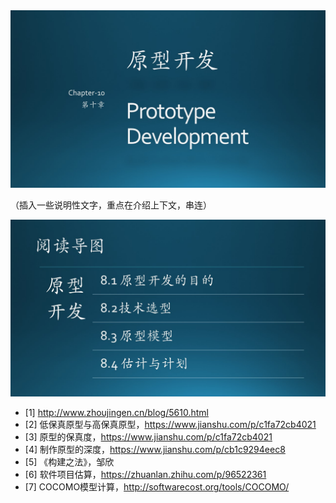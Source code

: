 


<img src="img/Slide1.JPG"/>


（插入一些说明性文字，重点在介绍上下文，串连）


<img src="img/Slide2.JPG"/>



- [1] http://www.zhoujingen.cn/blog/5610.html
- [2] 低保真原型与高保真原型，https://www.jianshu.com/p/c1fa72cb4021
- [3] 原型的保真度，https://www.jianshu.com/p/c1fa72cb4021
- [4] 制作原型的深度，https://www.jianshu.com/p/cb1c9294eec8
- [5] 《构建之法》，邹欣
- [6] 软件项目估算，https://zhuanlan.zhihu.com/p/96522361
- [7] COCOMO模型计算，http://softwarecost.org/tools/COCOMO/